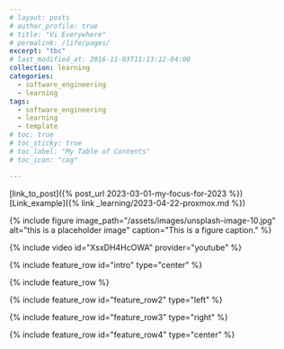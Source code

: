 ```yaml
---
# layout: posts
# author_profile: true
# title: "Vi Everywhere"
# permalink: /life/pages/
excerpt: "tbc"
# last_modified_at: 2016-11-03T11:13:12-04:00
collection: learning
categories:
  - software_engineering
  - learning
tags:
  - software_engineering
  - learning
  - template
# toc: true
# toc_sticky: true
# toc_label: "My Table of Contents"
# toc_icon: "cog"

---
```


[link_to_post]({% post_url 2023-03-01-my-focus-for-2023 %})
[Link_example]({% link _learning/2023-04-22-proxmox.md %})

{% include figure image_path="/assets/images/unsplash-image-10.jpg" alt="this is a placeholder image" caption="This is a figure caption." %}

{% include video id="XsxDH4HcOWA" provider="youtube" %}


{% include feature_row id="intro" type="center" %}

{% include feature_row %}

{% include feature_row id="feature_row2" type="left" %}

{% include feature_row id="feature_row3" type="right" %}

{% include feature_row id="feature_row4" type="center" %}